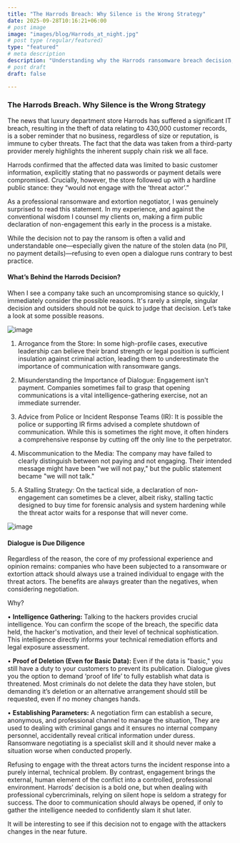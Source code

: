```yaml
---
title: "The Harrods Breach: Why Silence is the Wrong Strategy"
date: 2025-09-28T10:16:21+06:00
# post image
image: "images/blog/Harrods_at_night.jpg"
# post type (regular/featured)
type: "featured"
# meta description
description: "Understanding why the Harrods ransomware breach decision, not to engage with the attackers maybe the wrong decison."
# post draft
draft: false

---
```

### The Harrods Breach. Why Silence is the Wrong Strategy

The news that luxury department store Harrods has suffered a significant IT breach, resulting in the theft of data relating to 430,000 customer records, is a sober reminder that no business, regardless of size or reputation, is immune to cyber threats. The fact that the data was taken from a third-party provider merely highlights the inherent supply chain risk we all face.

Harrods confirmed that the affected data was limited to basic customer information, explicitly stating that no passwords or payment details were compromised. Crucially, however, the store followed up with a hardline public stance: they “would not engage with the ‘threat actor’.”

As a professional ransomware and extortion negotiator, I was genuinely surprised to read this statement. In my experience, and against the conventional wisdom I counsel my clients on, making a firm public declaration of non-engagement this early in the process is a mistake.

While the decision not to pay the ransom is often a valid and understandable one—especially given the nature of the stolen data (no PII, no payment details)—refusing to even open a dialogue runs contrary to best practice.


#### What’s Behind the Harrods Decision?

When I see a company take such an uncompromising stance so quickly, I immediately consider the possible reasons. It's rarely a simple, singular decision and outsiders should not be quick to judge that decision. Let’s take a look at some possible reasons.

![image](../../images/blog/Harrods_store.jpg)

1.	Arrogance from the Store: In some high-profile cases, executive leadership can believe their brand strength or legal position is sufficient insulation against criminal action, leading them to underestimate the importance of communication with ransomware gangs.

2.	Misunderstanding the Importance of Dialogue: Engagement isn't payment. Companies sometimes fail to grasp that opening communications is a vital intelligence-gathering exercise, not an immediate surrender.

3.	Advice from Police or Incident Response Teams (IR): It is possible the police or supporting IR firms advised a complete shutdown of communication. While this is sometimes the right move, it often hinders a comprehensive response by cutting off the only line to the perpetrator.

4.	Miscommunication to the Media: The company may have failed to clearly distinguish between not paying and not engaging. Their intended message might have been "we will not pay," but the public statement became "we will not talk."

5.	A Stalling Strategy: On the tactical side, a declaration of non-engagement can sometimes be a clever, albeit risky, stalling tactic designed to buy time for forensic analysis and system hardening while the threat actor waits for a response that will never come.


![image](../../images/blog/ransom.jpg)

#### Dialogue is Due Diligence

Regardless of the reason, the core of my professional experience and opinion remains: companies who have been subjected to a ransomware or extortion attack should always use a trained individual to engage with the threat actors. The benefits are always greater than the negatives, when considering negotiation. 

Why?

•	**Intelligence Gathering:** Talking to the hackers provides crucial intelligence. You can confirm the scope of the breach, the specific data held, the hacker's motivation, and their level of technical sophistication. This intelligence directly informs your technical remediation efforts and legal exposure assessment.

•	**Proof of Deletion (Even for Basic Data):** Even if the data is "basic," you still have a duty to your customers to prevent its publication. Dialogue gives you the option to demand ‘proof of life’ to fully establish what data is threatened. Most criminals do not delete the data they have stolen, but demanding it’s deletion or an alternative arrangement should still be requested, even if no money changes hands.

•	**Establishing Parameters:** A negotiation firm can establish a secure, anonymous, and professional channel to manage the situation, They are used to dealing with criminal gangs and it ensures no internal company personnel, accidentally reveal critical information under duress. Ransomware negotiating is a specialist skill and it should never make a situation worse when conducted properly.

Refusing to engage with the threat actors turns the incident response into a purely internal, technical problem. By contrast, engagement brings the external, human element of the conflict into a controlled, professional environment. Harrods’ decision is a bold one, but when dealing with professional cybercriminals, relying on silent hope is seldom a strategy for success. The door to communication should always be opened, if only to gather the intelligence needed to confidently slam it shut later.

It will be interesting to see if this decision not to engage with the attackers changes in the near future.